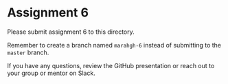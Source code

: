 # Assignment 6

Please submit assignment 6 to this directory.

Remember to create a branch named `marahgh-6` 
instead of submitting to the `master` branch.

If you have any questions, review the GitHub presentation or reach
out to your group or mentor on Slack.
